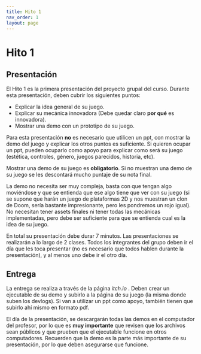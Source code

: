 ```yaml
---
title: Hito 1
nav_order: 1
layout: page
---
```


# Hito 1

## Presentación

El Hito 1 es la primera presentación del proyecto grupal del curso. Durante esta presentación, deben cubrir los siguientes puntos:

- Explicar la idea general de su juego.
- Explicar su mecánica innovadora (Debe quedar claro **por qué** es innovadora).
- Mostrar una demo con un prototipo de su juego.

Para esta presentación **no** es necesario que utilicen un ppt, con mostrar la demo del juego y explicar los otros puntos es suficiente. Si quieren ocupar un ppt, pueden ocuparlo como apoyo para explicar como será su juego (estética, controles, género, juegos parecidos, historia, etc).

Mostrar una demo de su juego es **obligatorio**. Si no muestran una demo de su juego se les descontará mucho puntaje de su nota final.

La demo no necesita ser muy compleja, basta con que tengan algo moviéndose y que se entienda que ese algo tiene que ver con su juego (si se supone que harán un juego de plataformas 2D y nos muestran un clon de Doom, sería bastante impresionante, pero les pondremos un rojo igual). No necesitan tener assets finales ni tener todas las mecánicas implementadas, pero debe ser suficiente para que se entienda cual es la idea de su juego.

En total su presentación debe durar 7 minutos. Las presentaciones se realizarán a lo largo de 2 clases. Todos los integrantes del grupo deben ir el día que les toca presentar (no es necesario que todos hablen durante la presentación), y al menos uno debe ir el otro día.

## Entrega

La entrega se realiza a través de la página *itch.io* . Deben crear un ejecutable de su demo y subirlo a la página de su juego (la misma donde suben los devlogs). Si van a utilizar un ppt como apoyo, también tienen que subirlo ahí mismo en formato pdf.

El día de la presentación, se descargarán todas las demos en el computador del profesor, por lo que es **muy importante** que revisen que los archivos sean públicos y que prueben que el ejecutable funcione en otros computadores. Recuerden que la demo es la parte más importante de su presentación, por lo que deben asegurarse que funcione.
